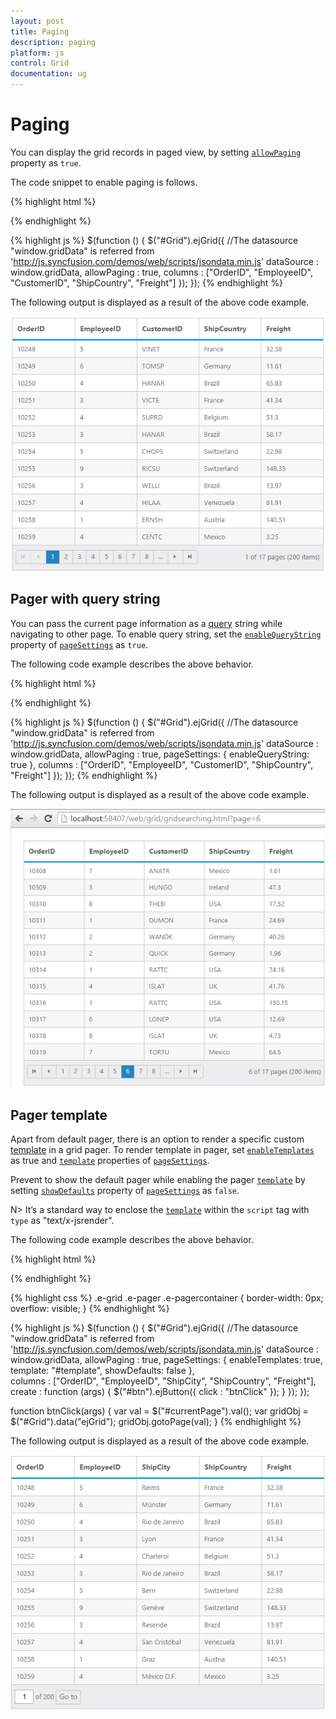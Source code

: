 ```yaml
---
layout: post
title: Paging
description: paging
platform: js
control: Grid
documentation: ug
--- 
```


# Paging

You can display the grid records in paged view, by setting [`allowPaging`](http://help.syncfusion.com/js/api/ejgrid#members:allowpaging "allowPaging") property as `true`. 

The code snippet to enable paging is follows.

{% highlight html %}
<div id="Grid"></div>
{% endhighlight %}

{% highlight js %}
$(function () {
	$("#Grid").ejGrid({
		//The datasource "window.gridData" is referred from 'http://js.syncfusion.com/demos/web/scripts/jsondata.min.js'
		dataSource : window.gridData,
		allowPaging : true,
		columns : ["OrderID", "EmployeeID", "CustomerID", "ShipCountry", "Freight"]
	});
});
{% endhighlight %}

The following output is displayed as a result of the above code example.

![](paging_images/paging_img1.png)


## Pager with query string

You can pass the current page information as a [query](http://help.syncfusion.com/js/api/ejgrid#members:pagesettings-enablequerystring "query") string while navigating to other page. To enable query string, set the [`enableQueryString`](http://help.syncfusion.com/js/api/ejgrid#members:pagesettings-enablequerystring "enableQueryString") property of [`pageSettings`](http://help.syncfusion.com/js/api/ejgrid#members:pagesettings "pageSettings") as `true`.

The following code example describes the above behavior.

{% highlight html %}
<div id="Grid"></div>
{% endhighlight %}

{% highlight js %}
$(function () {
	$("#Grid").ejGrid({
		//The datasource "window.gridData" is referred from 'http://js.syncfusion.com/demos/web/scripts/jsondata.min.js'
		dataSource : window.gridData,
		allowPaging : true,
		pageSettings: { enableQueryString: true },
		columns : ["OrderID", "EmployeeID", "CustomerID", "ShipCountry", "Freight"]
	});
});
{% endhighlight %}

The following output is displayed as a result of the above code example.

![](paging_images/paging_img2.png)


## Pager template

Apart from default pager, there is an option to render a specific custom [template](http://help.syncfusion.com/js/api/ejgrid#members:pagesettings-template "template") in a grid pager. To render template in pager, set [`enableTemplates`](http://help.syncfusion.com/js/api/ejgrid#members:pagesettings-enabletemplates "enableTemplates") as true and [`template`](http://help.syncfusion.com/js/api/ejgrid#members:pagesettings-template "template") properties of [`pageSettings`](http://help.syncfusion.com/js/api/ejgrid#members:pagesettings "pageSettings").

Prevent to show the default pager while enabling the pager [`template`](http://help.syncfusion.com/js/api/ejgrid#members:pagesettings-template "template") by setting [`showDefaults`](http://help.syncfusion.com/js/api/ejgrid#members:pagesettings-showdefaults "showDefaults") property of [`pageSettings`](http://help.syncfusion.com/js/api/ejgrid#members:pagesettings "pageSettings") as `false`.

N> It’s a standard way to enclose the [`template`](http://help.syncfusion.com/js/api/ejgrid#members:pagesettings-template "template") within the `script` tag with `type` as "text/x-jsrender".

The following code example describes the above behavior.

{% highlight html %}
<div id="Grid"></div>
<script id="template" type="text/x-jsrender">
<input id="currentPage" type="text" style="text-align: center; width: 32px; height: 21px; background: white;" value="1" />
<label>of 200</label>
<button id="btn">Go to</button>
</script>
{% endhighlight %}

{% highlight css %}
.e-grid .e-pager .e-pagercontainer {
	border-width: 0px;
	overflow: visible;
}
{% endhighlight %}

{% highlight js %}
$(function () {
	$("#Grid").ejGrid({
		//The datasource "window.gridData" is referred from 'http://js.syncfusion.com/demos/web/scripts/jsondata.min.js'
		dataSource : window.gridData,
		allowPaging : true,
		pageSettings: { enableTemplates: true, template: "#template", showDefaults: false },  
		columns : ["OrderID", "EmployeeID", "ShipCity", "ShipCountry", "Freight"],
		create : function (args) {
			$("#btn").ejButton({
				click : "btnClick"
			});
		}
	});
});

function btnClick(args) {
	var val = $("#currentPage").val();
	var gridObj = $("#Grid").data("ejGrid");
	gridObj.gotoPage(val);
}
{% endhighlight %}

The following output is displayed as a result of the above code example.

![](paging_images/paging_img3.png)


